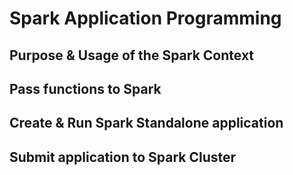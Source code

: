 # Spark Application Programming
## Purpose & Usage of the Spark Context

## Pass functions to Spark

## Create & Run Spark Standalone application

## Submit application to Spark Cluster